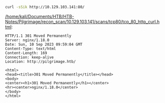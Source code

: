 ```bash
curl -sSik http://10.129.103.141:80/
```

[/home/kali/Documents/HTB/HTB-Notes/Pilgrimage/recon_scan/10.129.103.141/scans/tcp80/tcp_80_http_curl.html](file:///home/kali/Documents/HTB/HTB-Notes/Pilgrimage/recon_scan/10.129.103.141/scans/tcp80/tcp_80_http_curl.html):

```
HTTP/1.1 301 Moved Permanently
Server: nginx/1.18.0
Date: Sun, 10 Sep 2023 09:59:04 GMT
Content-Type: text/html
Content-Length: 169
Connection: keep-alive
Location: http://pilgrimage.htb/

<html>
<head><title>301 Moved Permanently</title></head>
<body>
<center><h1>301 Moved Permanently</h1></center>
<hr><center>nginx/1.18.0</center>
</body>
</html>


```
